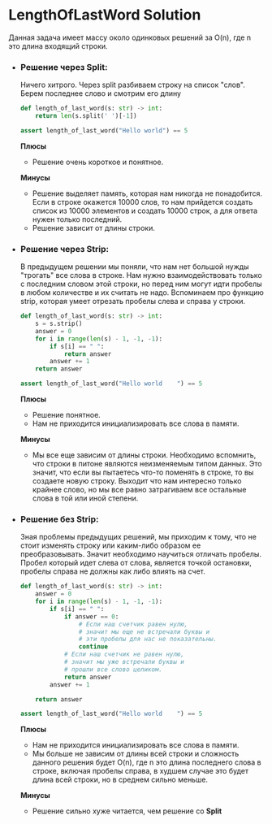 # LengthOfLastWord Solution

Данная задача имеет массу около одинковых решений за O(n), где n это длина входящий строки.

- ### Решение через **Split**:
    Ничего хитрого. Через split разбиваем строку на список "слов". Берем последнее слово и смотрим его длину
    ```python
    def length_of_last_word(s: str) -> int:
        return len(s.split(' ')[-1])

    assert length_of_last_word("Hello world") == 5
    ```
    
    **Плюсы**
    - Решение очень короткое и понятное.

    **Минусы**
    - Решение выделяет память, которая нам никогда не понадобится. Если в строке окажется 10000 слов, то нам прийдется создать список из 10000 элементов и создать 10000 строк, а для ответа нужен только последний.
    - Решение зависит от длины строки.

- ### Решение через **Strip**:
    В предыдущем решении мы поняли, что нам нет большой нужды "трогать" все слова в строке. Нам нужно взаимодействовать только с последним словом этой строки, но перед ним могут идти пробелы в любом количестве и их считать не надо. Вспоминаем про функцию strip, которая умеет отрезать пробелы слева и справа у строки. 
    ```python
    def length_of_last_word(s: str) -> int:
        s = s.strip()
        answer = 0
        for i in range(len(s) - 1, -1, -1):
            if s[i] == " ":
                return answer
            answer += 1
        return answer

    assert length_of_last_word("Hello world    ") == 5
    ```

    **Плюсы**
    - Решение понятное.
    - Нам не приходится инициализировать все слова в памяти.

    **Минусы**
    - Мы все еще зависим от длины строки. Необходимо вспомнить, что строки в питоне являются неизменяемым типом данных. Это значит, что если вы пытаетесь что-то поменять в строке, то вы создаете новую строку. Выходит что нам интересно только крайнее слово, но мы все равно затрагиваем все остальные слова в той или иной степени.

- ### Решение **без Strip**:
    Зная проблемы предыдущих решений, мы приходим к тому, что не стоит изменять строку или каким-либо образом ее преобразовывать. Значит необходимо научиться отличать пробелы. Пробел который идет слева от слова, является точкой остановки, пробелы справа не должны как либо влиять на счет.

    ```python
    def length_of_last_word(s: str) -> int:
        answer = 0
        for i in range(len(s) - 1, -1, -1):
            if s[i] == " ":
                if answer == 0:
                    # Если наш счетчик равен нулю, 
                    # значит мы еще не встречали буквы и 
                    # эти пробелы для нас не показательны.
                    continue
                # Если наш счетчик не равен нулю, 
                # значит мы уже встречали буквы и 
                # прошли все слово целиком.
                return answer
            answer += 1

        return answer

    assert length_of_last_word("Hello world    ") == 5
    ```
    **Плюсы**
    - Нам не приходится инициализировать все слова в памяти.
    - Мы больше не зависим от длины всей строки и сложность данного решения будет O(n), где n это длина последнего слова в строке, включая пробелы справа, в худшем случае это будет длина всей строки, но в среднем сильно меньше.

    **Минусы**
    - Решение сильно хуже читается, чем решение со **Split**



